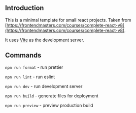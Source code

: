 ## Introduction

This is a minimal template for small react projects. Taken from
[https://frontendmasters.com/courses/complete-react-v8](https://frontendmasters.com/courses/complete-react-v8).

It uses [Vite](https://vitejs.dev/) as the development server.

## Commands

`npm run format` - run prettier

`npm run lint` - run eslint

`npm run dev` - run development server

`npm run build` - generate files for deployment

`npm run preview` - preview production build